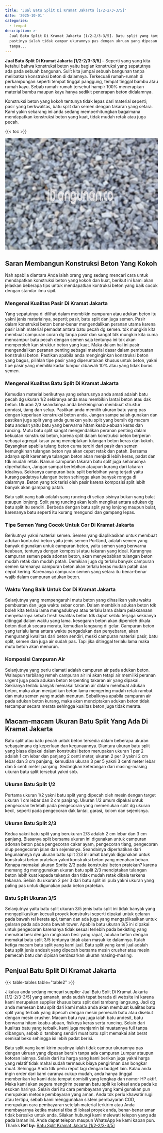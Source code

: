 ```yaml
---
title: 'Jual Batu Split Di Kramat Jakarta [1/2-2/3-3/5]'
date: '2025-10-01'
categories:
  - tempat
description: >-
  Jual Batu Split Di Kramat Jakarta [1/2-2/3-3/5]. Batu split yang kami kirim
  pastinya ialah tidak campur ukurannya pas dengan ukruan yang dipesan bersih
  tanpa...
---
```


**Jual Batu Split Di Kramat Jakarta \[1/2-2/3-3/5\]** – Seperti yang yang kita ketahui bahwa konstruksi beton yaitu bagian konstruksi yang sepatutnya ada pada sebuah bangunan. Sulit kita jumpai sebuah bangunan tanpa melibatkan konstruksi beton di dalamnya. Terkecuali rumah-rumah di perkampungan seperti tempat tinggal panggung, tempat tinggal bambu atau rumah kayu. Sebab rumah-rumah tersebut hampir 100% menerapkan material bambu maupun kayu hanya sedikit penerapan beton didalamnya.

Konstruksi beton yang kokoh tentunya tidak lepas dari material seperti; pasir yang berkwalitas, batu split dan semen dengan takaran yang setara. Kami yakin sekarang ini anda sedang memperhitungkan bagaimana mendapatkan konstruksi beton yang kuat, tidak mudah retak atau juga pecah.

{{< toc >}}

![Jual Batu Split Di Kramat Jakarta [1/2-2/3-3/5]](/images/jual-batu-split-06.png)

## Saran Membangun Konstruksi Beton Yang Kokoh

Nah apabila diantara Anda ialah orang yang sedang mencari cara untuk mendapatkan konstruksi beton yang kokoh dan kuat, berikut ini kami akan jelaskan beberapa tips untuk mendapatkan kontruksi beton yang baik cocok dengan standar ilmu sipil.

### Mengenal Kualitas Pasir Di Kramat Jakarta

Yang sepatutnya di dilihat dalam membikin campuran atau adukan beton itu yakni jenis materialnya, seperti; pasir, batu split dan juga semen. Pasir dalam konstruksi beton benar-benar mengendalikan peranan utama karena pasir ialah material pemadat antara batu pecah dg semen. tdk mungkin kita membuat campuran coran dg tanpa pasir dan sangat tdk mungkin kita cuma mencampur batu pecah dengan semen saja tentunya ini tdk akan memperoleh kan struktur beton yang kuat. Maka dalam hal ini pasir mengendalikan peranan penting sebagai material dasar dalam pembuatan konstruksi beton. Pastikan apabila anda menginginkan konstruksi beton yang bagus, pilihlah tipe pasir yang diperuntukan khusus untuk beton, yakni tipe pasir yang memiliki kadar lumpur dibawah 10% atau yang tidak boros semen.

### Mengenal Kualitas Batu Split Di Kramat Jakarta

Kemudian material berikutnya yang seharusnya anda amati adalah batu pecah dg ukuran 1/2 sekiranya anda mau membikin lantai beton atau dak beton. Ukuran 2/3 seandainya anda berkeinginan membuat struktur pondasi, tiang dan selup. Pastikan anda memilih ukuran batu yang pas dengan keperluan konstruksi beton anda. Jangan sampe salah gunakan dan pastikan juga split yang anda gunakan yaitu split yang bersih dg macam batu andesit yaitu batu yang berwarna hitam keabu-abuan keras dan runcing. Mutu batu split sangat mengendalikan peranan penting dalam kekuatan konstruksi beton, karena split dalam konstruksi beton berperan sebagai agregat kasar yang menciptakan tulangan beton keras dan kokoh. Bayangkan apabila tulang beton cuma terdiri dari pasir dan semen kemungkinan tulangan beton nya akan cepat retak dan patah. Bersama adanya split karenanya tulangan beton akan menjadi lebih keras, padat dan tdk mudah retak. Namun campuran takaran batu split juga seharusnya diperhatikan, Jangan sampai berlebihan ataupun kurang dari takaran idealnya. Sekiranya campuran batu split berlebihan yang terjadi yaitu kurang padatnya tulangan beton sehingga akan banyak rongga di dalamnya. Beton yang tdk terisi oleh pasir karena komposisi split lebih banyak akan gampang patah.

Batu split yang baik adalah yang runcing di setiap sisinya bukan yang bulat ataupun lonjong. Split yang runcing akan lebih mengikat antara adukan dg batu split itu sendiri. Berbeda dengan batu split yang lonjong maupun bulat, karenanya batu seperti itu kurang mengunci dan gampang lepas.

### Tipe Semen Yang Cocok Untuk Cor Di Kramat Jakarta

Berikutnya yakni material semen. Semen yang diaplikasikan untuk membuat adukan kontruksi beton yaitu jenis semen Portland, adalah semen yang banyak digunakan untuk campuran beton, yaitu semen yang berwarna keabuan, tentunya dengan komposisi atau takaran yang ideal. Kurangnya campuran semen pada adonan beton, akan menyebabkan tulangan beton mudah retak dan mudah patah. Demikian juga dg terlalu banyak campuran semen karenanya campuran beton akan terlalu keras mudah patah dan cepat kering. Karenanya campuran semen yang setara itu benar-benar wajib dalam campuran adukan beton.

### Waktu Yang Baik Untuk Cor Di Kramat Jakarta

Selanjutnya yang mempengaruhi mutu beton yang dihasilkan yaitu waktu pembuatan dan juga waktu sebar coran. Dalam membikin adukan beton tdk boleh kita terlalu lama mengaduknya atau terlalu lama dalam pelaksanaan menyebarnya sebab fresh kwalitas beton tdk dapat selalu terjaga sekiranya ditinggal dalam waktu yang lama. kesegaran beton akan diperoleh dikala beton diaduk secara merata, kemudian langsung di gelar. Campuran beton yang terlalu lama antara waktu pengadukan dan penyebaran, akan mengurangi kwalitas dari beton sendiri, meski campuran material pasir, batu split, semen dan juga air sudah pas. Tapi jika ditinggal terlalu lama maka mutu beton akan menurun.

### Komposisi Campuran Air

Selanjutnya yang perlu diamati adalah campuran air pada adukan beton. Walaupun terbilang remeh campuran air ini akan tetapi air memiliki peranan urgent juga pada adukan beton terpenting takaran air yang dipakai. Sekiranya terlalu banyak memakai takaran air dalam membuat adukan beton, maka akan menjadikan beton lama mengering mudah retak rambut dan mutu semen yang mudah menurun. Sebaliknya apabila campuran air pada adukan beton kurang, maka akan menciptakan adukan beton tidak tercampur secara merata sehingga kualitas beton juga tidak merata.

## Macam-macam Ukuran Batu Split Yang Ada Di Kramat Jakarta

Batu split atau batu pecah untuk beton tersedia dalam beberapa ukuran sebagaimana dg keperluan dan kegunaannya. Diantara ukuran batu split yang biasa dipakai dalam konstruksi beton merupakan ukuran 1 per 2 adalah 1 cm lebar dan panjang 2 centi meter, ukuran 2 per 3 yakni 2 cm lebar dan 3 cm panjang, kemudian ukuran 3 per 5 yakni 3 centi meter lebar dan 5 centi meter panjang. Sedangkan keterangan dari masing-masing ukuran batu split tersebut yakni sbb.

### Ukuran Batu Split 1/2

Pertama ukuran 1/2 yakni batu split yang dipecah oleh mesin dengan target ukuran 1 cm lebar dan 2 cm panjang. Ukuran 1/2 umum dipakai untuk pengecoran terlebih pada pengecoran yang memerlukan split dg ukuran kecil, seperti pada pengecoran dak lantai, garasi, kolom dan sejenisnya.

### Ukuran Batu Split 2/3

Kedua yakni batu split yang berukuran 2/3 adalah 2 cm lebar dan 3 cm panjang. Biasanya split bersama ukuran ini digunakan untuk campuran adonan beton pada pengecoran cakar ayam, pengecoran tiang, pengecoran slup pengecoran jalan dan sejenisnya. Seandainya diperhatikan dari kegunaannya nya ukuran batu split 2/3 ini amat banyak digunakan untuk konstruksi beton pratekan yakni konstruksi beton yang menahan beban. Kenapa memakai ukuran Sprite 2/3 pada konstruksi beton pratekan? karena memang dg menggunakan ukuran batu split 2/3 menciptakan tulangan beton lebih kuat kepada tekanan dan tidak mudah retak dikala terkena tekanan. Selain itu ukuran 2 per 3 dari batu split ini pula yakni ukuran yang paling pas untuk digunakan pada beton pratekan.

### Batu Split Ukuran 3/5

Selanjutnya yaitu batu split ukuran 3/5 jenis batu split ini tidak banyak yang mengaplikasikan kecuali proyek konstruksi seperti dipakai untuk gelaran pada bawah rel kereta api, taman dan ada juga yang mengaplikasikan untuk gelaran pada ada zona bawah tower. Apabila batu ukuran 3/5 ini dipakai untuk pengecoran karenanya tidak sesuai terlebih pada bekisting yang memakai besi dengan rangkaian besi yang rapat, adukan beton dengan memakai batu split 3/5 tentunya tidak akan masuk ke dalamnya. Itulah ketiga macam batu split yang kami jual. Batu split yang kami jual adalah batu split jenis andesit yang dipecah bersama mesin crusher atau mesin pemecah batu dan dipisah berdasarkan ukuran masing-masing.

## Penjual Batu Split Di Kramat Jakarta

{{< table-tables table="table2" >}}

Jikalau anda sedang mencari supplier Jual Batu Split Di Kramat Jakarta \[1/2-2/3-3/5\] yang amanah, anda sudah tepat berada di website ini karena kami merupakan supplier khusus batu split dari tambang langsung. Jadi dg anda memesan batu split dari kami maka anda akan membuat kualitas batu split yang terbaik yang dipecah dengan mesin pemecah batu atau disebut dengan mesin crusher. Macam batu nya juga ialah batu andesit, batu berwarna hitam keabu-abuan, fisiknya keras serta runcing. Selain dari kualitas batu yang terbaik, kami juga menjamin isi muatannya full tanpa dibangun, sebab di tambang sendiri muat batu split memakai alat berat semisal beko sehingga isi lebih padat berisi.

Batu split yang kami kirim pastinya ialah tidak campur ukurannya pas dengan ukruan yang dipesan bersih tanpa ada campuran Lumpur ataupun kotoran lainnya. Selain dari itu harga yang kami berikan juga yakni harga yang relatif tidak mahal sudah termasuk biaya pengiriman dan bongkar muat. Sehingga Anda tdk perlu repot lagi dengan budget lain. Kalau anda ingin order dari kami caranya cukup mudah, anda hanya tinggal memberikan ke kami data tempat domisili yang lengkap dan nomor HP aktif. Maka kami akan segera mengirim pesanan batu split ke lokasi anda pada ke esokan harinya. Selain dari itu cara pembayaran yang kami gunakan pun merupakan metode pembayaran yang aman. Anda tdk perlu khawatir rugi atau tertipu, sebab kami menggunakan sistem pembayaran COD, merupakan cara pembayaran setelah material terkirim atau Anda membayarnya ketika material tiba di lokasi proyek anda, benar-benar aman tidak beresiko untuk anda. Silakan hubungi kami melewati telepon yang ada pada laman ini. Anda dapat telepon maupun WhatsApp ke kami kapan pun. Thanks
**Ref by:** [Batu Split Kramat Jakarta [1/2-2/3-3/5]](https://id.wikipedia.org/wiki/Batu)
